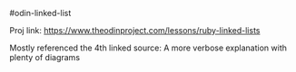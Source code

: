 #odin-linked-list

Proj link: https://www.theodinproject.com/lessons/ruby-linked-lists

Mostly referenced the 4th linked source: A more verbose explanation with plenty of diagrams
